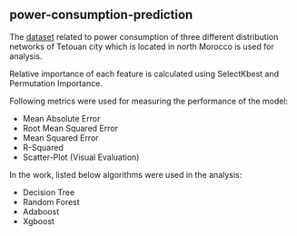 ## power-consumption-prediction

The [dataset](https://archive.ics.uci.edu/ml/datasets/Power+consumption+of+Tetouan+city) related to power consumption of three different distribution networks of Tetouan city which is located in north Morocco is used for analysis. 

Relative importance of each feature is calculated using SelectKbest and Permutation Importance. 

Following metrics were used for measuring the performance of the model:

- Mean Absolute Error 
- Root Mean Squared Error
- Mean Squared Error 
- R-Squared 
- Scatter-Plot (Visual Evaluation)


In the work, listed below algorithms were used in the analysis:

- Decision Tree
- Random Forest
- Adaboost
- Xgboost 

